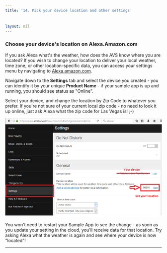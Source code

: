 ```yaml
---
title: '14. Pick your device location and other settings'


layout: nil
---
```


### Choose your device's location on Alexa.Amazon.com

If you ask Alexa what's the weather, how does the AVS know where you are located?  If you wish to change your location to deliver your local weather, time zone, or other location-specific data, you can access your settings menu by navigating to [Alexa.amazon.com](https://Alexa.amazon.com/).

Navigate down to the **Settings** tab and select the device you created - you can identify it by your unique **Product Name** - if your sample app is up and running, you should see status as "Online".

Select your device, and change the location by Zip Code to whatever you prefer.  If you're not sure of your current local zip code - no need to look it up online, just ask Alexa what the zip code for Las Vegas is! ;-)  

![AlexaSettings](assets/AlexaSettings.png)

You won't need to restart your Sample App to see the change - as soon as you update your setting in the cloud, you'll receive data for that location.  Try asking Alexa what the weather is again and see where your device is now "located"!    

---
